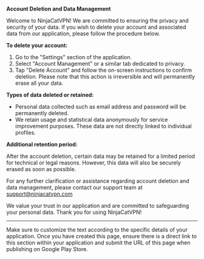 **Account Deletion and Data Management**

Welcome to NinjaCatVPN! We are committed to ensuring the privacy and security of your data. If you wish to delete your account and associated data from our application, please follow the procedure below.

**To delete your account:**

1. Go to the "Settings" section of the application.
2. Select "Account Management" or a similar tab dedicated to privacy.
3. Tap "Delete Account" and follow the on-screen instructions to confirm deletion. Please note that this action is irreversible and will permanently erase all your data.

**Types of data deleted or retained:**

- Personal data collected such as email address and password will be permanently deleted.
- We retain usage and statistical data anonymously for service improvement purposes. These data are not directly linked to individual profiles.

**Additional retention period:**

After the account deletion, certain data may be retained for a limited period for technical or legal reasons. However, this data will also be securely erased as soon as possible.

For any further clarification or assistance regarding account deletion and data management, please contact our support team at support@ninjacatvpn.com 

We value your trust in our application and are committed to safeguarding your personal data. Thank you for using NinjaCatVPN!

---

Make sure to customize the text according to the specific details of your application. Once you have created this page, ensure there is a direct link to this section within your application and submit the URL of this page when publishing on Google Play Store.
